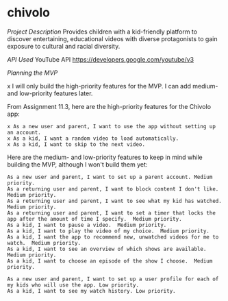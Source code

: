 # chivolo

*Project Description*
Provides children with a kid-friendly platform to discover entertaining, educational videos with diverse protagonists to gain exposure to cultural and racial diversity.

*API Used*
YouTube API
https://developers.google.com/youtube/v3

*Planning the MVP*

x I will only build the high-priority features for the MVP.  I can add medium- and low-priority features later.

From Assignment 11.3, here are the high-priority features for the Chivolo app:

    x As a new user and parent, I want to use the app without setting up an account.
    x As a kid, I want a random video to load automatically.
    x As a kid, I want to skip to the next video.

Here are the medium- and low-priority features to keep in mind while building the MVP, although I won't build them yet:

    As a new user and parent, I want to set up a parent account. Medium priority.
    As a returning user and parent, I want to block content I don't like.  Medium priority.
    As a returning user and parent, I want to see what my kid has watched.  Medium priority.
    As a returning user and parent, I want to set a timer that locks the app after the amount of time I specify.  Medium priority.
    As a kid, I want to pause a video.  Medium priority.
    As a kid, I want to play the video of my choice.  Medium priority.
    As a kid, I want the app to recommend new, unwatched videos for me to watch.  Medium priority.
    As a kid, I want to see an overview of which shows are available.  Medium priority.
    As a kid, I want to choose an episode of the show I choose.  Medium priority.

    As a new user and parent, I want to set up a user profile for each of my kids who will use the app. Low priority.
    As a kid, I want to see my watch history. Low priority.